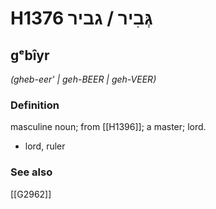 # H1376 גְּבִיר / גביר

## gᵉbîyr

_(gheb-eer' | ɡeh-BEER | ɡeh-VEER)_

### Definition

masculine noun; from [[H1396]]; a master; lord.

- lord, ruler
### See also

[[G2962]]

